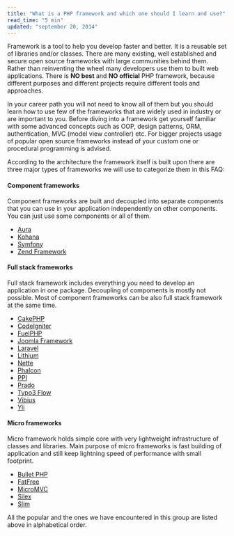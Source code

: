 ```yaml
---
title: "What is a PHP framework and which one should I learn and use?"
read_time: "5 min"
updated: "september 20, 2014"
---
```


Framework is a tool to help you develop faster and better. It is a reusable set of libraries and/or classes. There are many existing,
well established and secure open source frameworks with large communities behind them. Rather than reinventing the wheel many developers
use them to built web applications. There is **NO best** and **NO official** PHP framework, because different purposes and different projects require
different tools and approaches.

In your career path you will not need to know all of them but you should learn how to use few of the frameworks that
are widely used in industry or are important to you. Before diving into a framework get yourself familiar with some advanced concepts such as OOP,
design patterns, ORM, authentication, MVC (model view controller) etc. For bigger projects usage of popular open source frameworks instead of your
custom one or procedural programming is advised.

According to the architecture the framework itself is built upon there are three major types of frameworks we will use to categorize them in this
FAQ:

#### Component frameworks

Component frameworks are built and decoupled into separate components that you can use in your application independently on other components.
You can just use some components or all of them.

* [Aura](http://auraphp.github.com/)
* [Kohana](http://kohanaframework.org/)
* [Symfony](http://symfony.com)
* [Zend Framework](http://framework.zend.com)

#### Full stack frameworks

Full stack framework includes everything you need to develop an application in one package. Decoupling of compoments is mostly not possible.
Most of component frameworks can be also full stack framework at the same time.

* [CakePHP](http://cakephp.org/)
* [CodeIgniter](https://ellislab.com/codeigniter)
* [FuelPHP](http://fuelphp.com/)
* [Joomla Framework](http://framework.joomla.org/)
* [Laravel](http://laravel.com/)
* [Lithium](http://li3.me)
* [Nette](http://nette.org/en/)
* [Phalcon](http://phalconphp.com/)
* [PPI](http://www.ppi.io/)
* [Prado](http://www.pradosoft.com/)
* [Typo3 Flow](http://flow.typo3.org/)
* [Vibius](http://www.getvibius.com/)
* [Yii](http://www.yiiframework.com/)

#### Micro frameworks

Micro framework holds simple core with very lightweight infrastructure of classes and libraries. Main purpose of micro frameworks is fast building of application
and still keep lightning speed of performance with small footprint.

* [Bullet PHP](http://github.com/vlucas/bulletphp)
* [FatFree](https://github.com/bcosca/fatfree)
* [MicroMVC](http://micromvc.com/)
* [Silex](http://silex.sensiolabs.org/)
* [Slim](http://www.slimframework.com/)

All the popular and the ones we have encountered in this group are listed above in alphabetical order.
